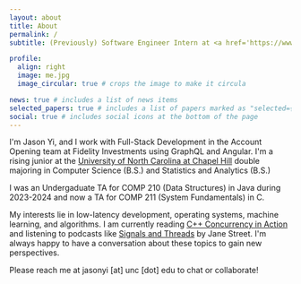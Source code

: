 ```yaml
---
layout: about
title: About
permalink: /
subtitle: (Previously) Software Engineer Intern at <a href='https://www.fidelity.com/'>Fidelity Investments</a> | Chapel Hill, NC, US

profile:
  align: right
  image: me.jpg
  image_circular: true # crops the image to make it circula

news: true # includes a list of news items
selected_papers: true # includes a list of papers marked as "selected={true}"
social: true # includes social icons at the bottom of the page
---
```


I'm Jason Yi, and I work with Full-Stack Development in the Account Opening team at Fidelity Investments using GraphQL and Angular. I'm a rising junior at the [University of North Carolina at Chapel Hill](https://unc.edu) double majoring in Computer Science (B.S.) and Statistics and Analytics (B.S.)

I was an Undergaduate TA for COMP 210 (Data Structures) in Java during 2023-2024 and now a TA for COMP 211 (System Fundamentals) in C.

My interests lie in low-latency development, operating systems, machine learning, and algorithms. I am currently reading [C++ Concurrency in Action](https://beefnoodles.cc/assets/book/C++%20Concurrency%20in%20Action.pdf) and listening to podcasts like [Signals and Threads](https://signalsandthreads.com/) by Jane Street. I'm always happy to have a conversation about these topics to gain new perspectives.

Please reach me at jasonyi [at] unc [dot] edu to chat or collaborate!
